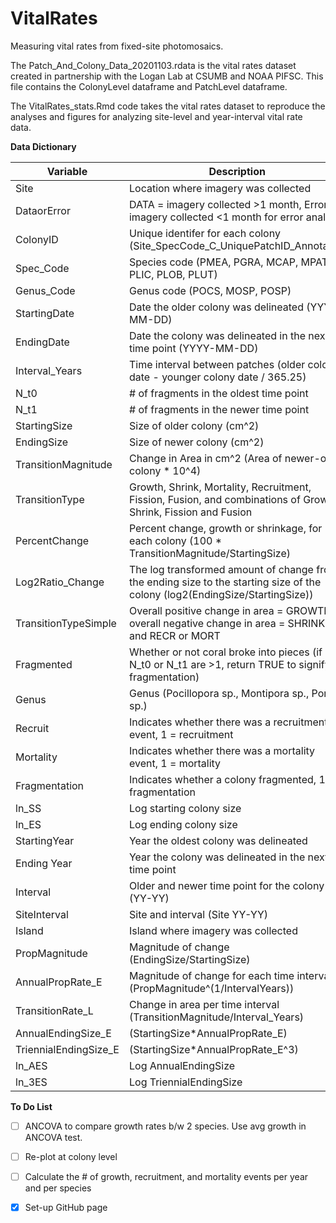 # VitalRates
Measuring vital rates from fixed-site photomosaics.

The Patch_And_Colony_Data_20201103.rdata is the vital rates dataset created in partnership with the Logan Lab at CSUMB and NOAA PIFSC. This file contains the ColonyLevel dataframe and PatchLevel dataframe.

The VitalRates_stats.Rmd code takes the vital rates dataset to reproduce the analyses and figures for analyzing site-level and year-interval vital rate data.


**Data Dictionary**

| Variable | Description |
|---|---|
| Site | Location where imagery was collected |
| DataorError | DATA = imagery collected >1 month, Error = imagery collected <1 month for error analysis |
| ColonyID | Unique identifer for each colony (Site_SpecCode_C_UniquePatchID_Annotator) |
| Spec_Code | Species code (PMEA, PGRA, MCAP, MPAT, PLIC, PLOB, PLUT) |
| Genus_Code | Genus code (POCS, MOSP, POSP) |
| StartingDate | Date the older colony was delineated (YYYY-MM-DD) |
| EndingDate | Date the colony was delineated in the next time point (YYYY-MM-DD) |
| Interval_Years | Time interval between patches (older colony date - younger colony date / 365.25) |
| N_t0 | # of fragments in the oldest time point |
| N_t1 | # of fragments in the newer time point |
| StartingSize | Size of older colony (cm^2) |
| EndingSize | Size of newer colony (cm^2) |
| TransitionMagnitude | Change in Area in cm^2 (Area of newer-older colony * 10^4) |
| TransitionType | Growth, Shrink, Mortality, Recruitment, Fission, Fusion, and combinations of Growth, Shrink, Fission and Fusion |
| PercentChange | Percent change, growth or shrinkage, for each colony (100 * TransitionMagnitude/StartingSize) |
| Log2Ratio_Change | The log transformed amount of change from the ending size to the starting size of the colony (log2(EndingSize/StartingSize)) |
| TransitionTypeSimple | Overall positive change in area = GROWTH, overall negative change in area = SHRINK, and RECR or MORT |
| Fragmented | Whether or not coral broke into pieces (if N_t0 or N_t1 are >1, return TRUE to signify fragmentation) |
| Genus | Genus (Pocillopora sp., Montipora sp., Porites sp.) |
| Recruit | Indicates whether there was a recruitment event, 1 = recruitment |
| Mortality | Indicates whether there was a mortality event, 1 = mortality |
| Fragmentation | Indicates whether a colony fragmented, 1 = fragmentation |
| ln_SS | Log starting colony size |
| ln_ES | Log ending colony size |
| StartingYear | Year the oldest colony was delineated |
| Ending Year | Year the colony was delineated in the next time point |
| Interval | Older and newer time point for the colony (YY-YY) |
| SiteInterval | Site and interval (Site YY-YY) |
| Island | Island where imagery was collected |
| PropMagnitude | Magnitude of change (EndingSize/StartingSize) |
| AnnualPropRate_E | Magnitude of change for each time interval (PropMagnitude^(1/IntervalYears)) |
| TransitionRate_L | Change in area per time interval (TransitionMagnitude/Interval_Years) |
| AnnualEndingSize_E | (StartingSize*AnnualPropRate_E) |
| TriennialEndingSize_E | (StartingSize*AnnualPropRate_E^3) |
| ln_AES | Log AnnualEndingSize |
| ln_3ES | Log TriennialEndingSize |


**To Do List**
- [ ] ANCOVA to compare growth rates b/w 2 species. Use avg growth in ANCOVA test.
- [ ] Re-plot at colony level
- [ ] Calculate the # of growth, recruitment, and mortality events per year and per species
- [X] Set-up GitHub page



